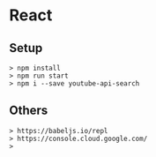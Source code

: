 # React

## Setup

```
> npm install
> npm run start
> npm i --save youtube-api-search
```

## Others

```
> https://babeljs.io/repl
> https://console.cloud.google.com/
> 
```
